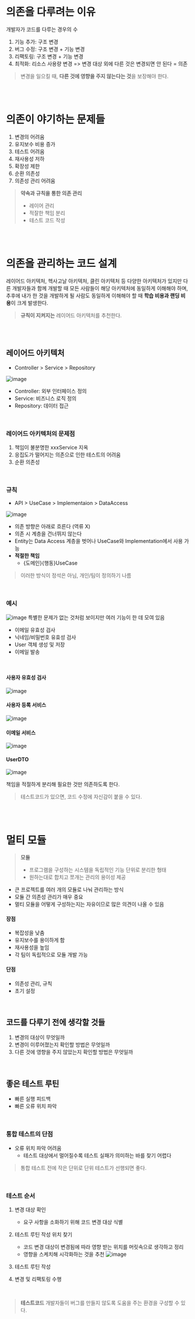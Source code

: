 # 의존을 다루려는 이유
개발자가 코드를 다루는 경우의 수
1. 기능 추가: 구조 변경
2. 버그 수정: 구조 변경 + 기능 변경
3. 리팩토링: 구조 변경 + 기능 변경
4. 최적화: 리소스 사용량 변경
=> 변경 대상 외에 다른 것은 변경되면 안 된다 = 의존

> 변경을 일으킬 때, **다른 것에 영향을 주지 않는다는 것**을 보장해야 한다.

<br><br>

# 의존이 야기하는 문제들
1. 변경의 어려움
2. 유지보수 비용 증가
3. 테스트 어려움
4. 재사용성 저하
5. 확장성 제한
6. 순환 의존성
7. 의존성 관리 어려움

> **약속과 규칙을 통한 의존 관리**
> - 레이어 관리
> - 적잘한 책임 분리
> - 테스트 코드 작성

<br><br>

# 의존을 관리하는 코드 설계
레이어드 아키텍처, 헥사고날 아키텍처, 클린 아키텍처 등 다양한 아키텍처가 있지만 다른 개발자들과 함께 개발할 때 모든 사람들이 해당 아키텍처에 동일하게 이해해야 하며, 추후에 내가 한 것을 개발하게 될 사람도 동일하게 이해해야 할 때 **학습 비용과 랜딩 비용**이 크게 발생한다.  
> **규칙이 지켜지는** 레이어드 아키텍처를 추천한다.

<br><br>

## 레이어드 아키텍처
- Controller > Service > Repository

![image](https://github.com/user-attachments/assets/eb8d3478-2c92-4e85-be40-b69a66a12fa6)

- Controller: 외부 인터페이스 정의
- Service: 비즈니스 로직 정의
- Repository: 데이터 접근

<br>

### 레이어드 아키텍처의 문제점
1. 책임이 불분명한 xxxService 지옥
2. 응집도가 떨어지는 의존으로 인한 테스트의 어려움
3. 순환 의존성

<br>

### 규칙
- API > UseCase > Implementaion > DataAccess

![image](https://github.com/user-attachments/assets/67dee2ec-db75-4e8e-a44d-00e2b6b0d5f3)


- 의존 방향은 아래로 흐른다 (역류 X)
- 의존 시 계층을 건너뛰지 않는다
- Entity는 Data Access 계층을 벗어나 UseCase와 Implementation에서 사용 가능
- **적절한 책임**
    - {도메인}{행동}UseCase

> 이러한 방식이 정석은 아님, 개인/팀이 정의하기 나름

<br>

### 예시
![image](https://github.com/user-attachments/assets/d485d2c5-11b8-4752-b366-86bf97da9d76)
특별한 문제가 없는 것처럼 보이지만 여러 기능이 한 데 모여 있음
- 이메일 유효성 검사
- 닉네임/비밀번호 유효성 검사
- User 객체 생성 및 저장
- 이메일 발송

<br>

#### 사용자 유효성 검사
![image](https://github.com/user-attachments/assets/021b8bc9-e312-4f73-a21b-b0952bfb342a)

#### 사용자 등록 서비스
![image](https://github.com/user-attachments/assets/66ea7c59-2c30-42e9-a7ed-b08e4d020116)

#### 이메일 서비스
![image](https://github.com/user-attachments/assets/28246144-a8bb-4187-b1e0-efd21645a967)

#### UserDTO
![image](https://github.com/user-attachments/assets/6a86c0dd-1ca3-4942-b195-6dab42986536)

책임을 적절하게 분리해 필요한 것만 의존하도록 한다.

> 테스트코드가 있으면, 코드 수정에 자신감이 붙을 수 있다.

<br><br>

# 멀티 모듈
> **모듈**
> - 프로그램을 구성하는 시스템을 독립적인 기능 단위로 분리한 형태
> - 원하는대로 합치고 쪼개는 관리의 용이성 제공

- 큰 프로젝트를 여러 개의 모듈로 나눠 관리하는 방식
- 모듈 간 의존성 관리가 매우 중요
- 멀티 모듈을 어떻게 구성하는지는 자유이므로 많은 의견이 나올 수 있음

#### 장점
- 복잡성을 낮춤
- 유지보수를 용이하게 함
- 재사용성을 높임
- 각 팀이 독립적으로 모듈 개발 가능

#### 단점
- 의존성 관리, 규칙
- 초기 설정

<br>

## 코드를 다루기 전에 생각할 것들
1. 변경의 대상이 무엇일까
2. 변경이 이루어졌는지 확인할 방법은 무엇일까
3. 다른 것에 영향을 주지 않았는지 확인할 방법은 무엇일까

<br>

## 좋은 테스트 루틴
- 빠른 실행 피드백
- 빠른 오류 위치 파악

<br>

### 통합 테스트의 단점
- 오류 위치 파악 어려움
    - 테스트 대상에서 멀어질수록 테스트 실패가 의미하는 바를 찾기 어렵다
> 통합 테스트 전에 작은 단위로 단위 테스트가 선행되면 좋다.

<br>

### 테스트 순서
1. 변경 대상 확인
    - 요구 사항을 소화하기 위해 코드 변경 대상 식별
2. 테스트 루틴 작성 위치 찾기
    - 코드 변경 대상이 변경됨에 따라 영향 받는 위치를 머릿속으로 생각하고 정리
    - 영향을 스케치해 시각화하는 것을 추천
        ![image](https://github.com/user-attachments/assets/2a2dcf78-9064-47dc-b887-ea490d32901e)

3. 테스트 루틴 작성
4. 변경 및 리팩토링 수행

<br>

> **테스트코드**
> 개발자들이 버그를 만들지 않도록 도움을 주는 환경을 구성할 수 있다.